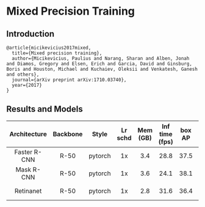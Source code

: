# Mixed Precision Training

## Introduction
```
@article{micikevicius2017mixed,
  title={Mixed precision training},
  author={Micikevicius, Paulius and Narang, Sharan and Alben, Jonah and Diamos, Gregory and Elsen, Erich and Garcia, David and Ginsburg, Boris and Houston, Michael and Kuchaiev, Oleksii and Venkatesh, Ganesh and others},
  journal={arXiv preprint arXiv:1710.03740},
  year={2017}
}
```

## Results and Models

| Architecture | Backbone  | Style   | Lr schd | Mem (GB) | Inf time (fps) | box AP | mask AP | Download |
|:------------:|:---------:|:-------:|:-------:|:--------:|:--------------:|:------:|:-------:|:--------:|
| Faster R-CNN | R-50      | pytorch | 1x      | 3.4      | 28.8           | 37.5   | -       |[model](https://open-mmlab.s3.ap-northeast-2.amazonaws.com/mmdetection/v2.0/fp16/faster_rcnn_r50_fpn_fp16_1x_coco/faster_rcnn_r50_fpn_fp16_1x_coco_20200204-d4dc1471.pth) &#124; [log](https://open-mmlab.s3.ap-northeast-2.amazonaws.com/mmdetection/v2.0/fp16/faster_rcnn_r50_fpn_fp16_1x_coco/faster_rcnn_r50_fpn_fp16_1x_coco_20200204_143530.log.json) |
| Mask   R-CNN | R-50      | pytorch | 1x      | 3.6      | 24.1           | 38.1   | 34.7    |[model](https://open-mmlab.s3.ap-northeast-2.amazonaws.com/mmdetection/v2.0/fp16/mask_rcnn_r50_fpn_fp16_1x_coco/mask_rcnn_r50_fpn_fp16_1x_coco_20200205-59faf7e4.pth) &#124; [log](https://open-mmlab.s3.ap-northeast-2.amazonaws.com/mmdetection/v2.0/fp16/mask_rcnn_r50_fpn_fp16_1x_coco/mask_rcnn_r50_fpn_fp16_1x_coco_20200205_130539.log.json) |
| Retinanet    | R-50      | pytorch | 1x      | 2.8      | 31.6           | 36.4  |     |[model](https://open-mmlab.s3.ap-northeast-2.amazonaws.com/mmdetection/v2.0/fp16/retinanet_r50_fpn_fp16_1x_coco/retinanet_r50_fpn_fp16_1x_coco_20200702-0dbfb212.pth) &#124; [log](https://open-mmlab.s3.ap-northeast-2.amazonaws.com/mmdetection/v2.0/fp16/retinanet_r50_fpn_fp16_1x_coco/retinanet_r50_fpn_fp16_1x_coco_20200702_020127.log.json) |
